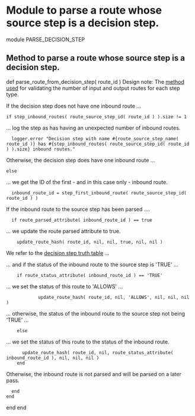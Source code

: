 # Module to parse a route whose source step is a decision step.

module PARSE_DECISION_STEP
## Method to parse a route whose source step is a decision step.

  def parse_route_from_decision_step( route_id )
Design note: The [method used](https://ukparliament.github.io/ontologies/procedure/flowcharts/meta/design-notes/#validating-inputs-and-outputs-to-steps) for validating the number of input and output routes for each step type.

If the decision step does not have one inbound route ...

    if step_inbound_routes( route_source_step_id( route_id ) ).size != 1
... log the step as has having an unexpected number of inbound routes.

      logger.error "Decision step with name #{route_source_step_name( route_id )} has #{step_inbound_routes( route_source_step_id( route_id ) ).size} inbound routes."
Otherwise, the decision step does have one inbound route ...

    else
... we get the ID of the first - and in this case only - inbound route.

      inbound_route_id = step_first_inbound_route( route_source_step_id( route_id ) )
If the inbound route to the source step has been parsed ....

      if route_parsed_attribute( inbound_route_id ) == true
... we update the route parsed attribute to true.

        update_route_hash( route_id, nil, nil, true, nil, nil )
We refer to the [decision step truth table](https://ukparliament.github.io/ontologies/procedure/flowcharts/meta/design-notes/#truth-table-decision) ...

... and if the status of the inbound route to the source step is 'TRUE' ...

        if route_status_attribute( inbound_route_id ) == 'TRUE'
... we set the status of this route to 'ALLOWS' ...

  				update_route_hash( route_id, nil, 'ALLOWS', nil, nil, nil )
... otherwise, the status of the inbound route to the source step not being ‘TRUE’ ...

        else
... we set the status of this route to the status of the inbound route.

          update_route_hash( route_id, nil, route_status_attribute( inbound_route_id ), nil, nil, nil )
        end
Otherwise, the inbound route is not parsed and will be parsed on a later pass.

      end
    end
  end
end